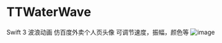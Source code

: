 # TTWaterWave
Swift 3 波浪动画 仿百度外卖个人页头像 可调节速度，振幅，颜色等
![image](https://github.com/tiantianfang/TTWaterWave/tree/master/TTWaterWave/bbbb.gif)
